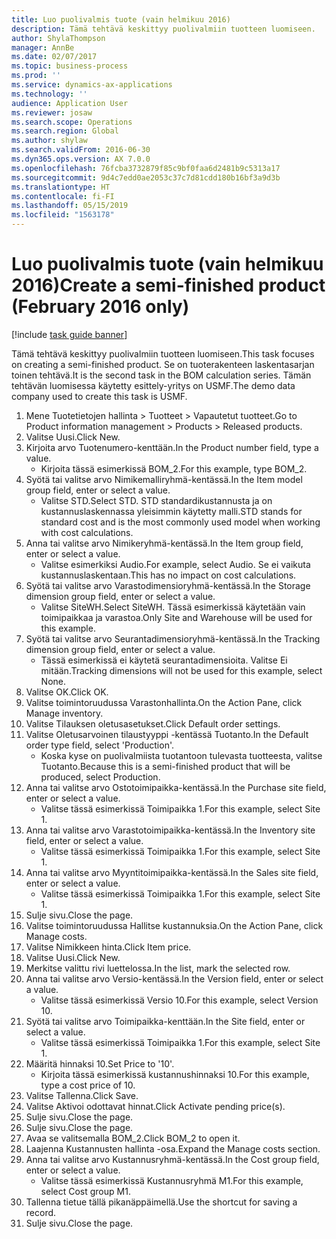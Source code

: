 ```yaml
---
title: Luo puolivalmis tuote (vain helmikuu 2016)
description: Tämä tehtävä keskittyy puolivalmiin tuotteen luomiseen.
author: ShylaThompson
manager: AnnBe
ms.date: 02/07/2017
ms.topic: business-process
ms.prod: ''
ms.service: dynamics-ax-applications
ms.technology: ''
audience: Application User
ms.reviewer: josaw
ms.search.scope: Operations
ms.search.region: Global
ms.author: shylaw
ms.search.validFrom: 2016-06-30
ms.dyn365.ops.version: AX 7.0.0
ms.openlocfilehash: 76fcba3732879f85c9bf0faa6d2481b9c5313a17
ms.sourcegitcommit: 9d4c7edd0ae2053c37c7d81cdd180b16bf3a9d3b
ms.translationtype: HT
ms.contentlocale: fi-FI
ms.lasthandoff: 05/15/2019
ms.locfileid: "1563178"
---
```

# <a name="create-a-semi-finished-product-february-2016-only"></a><span data-ttu-id="f593b-103">Luo puolivalmis tuote (vain helmikuu 2016)</span><span class="sxs-lookup"><span data-stu-id="f593b-103">Create a semi-finished product (February 2016 only)</span></span>

[!include [task guide banner](../../includes/task-guide-banner.md)]

<span data-ttu-id="f593b-104">Tämä tehtävä keskittyy puolivalmiin tuotteen luomiseen.</span><span class="sxs-lookup"><span data-stu-id="f593b-104">This task focuses on creating a semi-finished product.</span></span> <span data-ttu-id="f593b-105">Se on tuoterakenteen laskentasarjan toinen tehtävä.</span><span class="sxs-lookup"><span data-stu-id="f593b-105">It is the second task in the BOM calculation series.</span></span> <span data-ttu-id="f593b-106">Tämän tehtävän luomisessa käytetty esittely-yritys on USMF.</span><span class="sxs-lookup"><span data-stu-id="f593b-106">The demo data company used to create this task is USMF.</span></span>

1. <span data-ttu-id="f593b-107">Mene Tuotetietojen hallinta > Tuotteet > Vapautetut tuotteet.</span><span class="sxs-lookup"><span data-stu-id="f593b-107">Go to Product information management > Products > Released products.</span></span>
2. <span data-ttu-id="f593b-108">Valitse Uusi.</span><span class="sxs-lookup"><span data-stu-id="f593b-108">Click New.</span></span>
3. <span data-ttu-id="f593b-109">Kirjoita arvo Tuotenumero-kenttään.</span><span class="sxs-lookup"><span data-stu-id="f593b-109">In the Product number field, type a value.</span></span>
    * <span data-ttu-id="f593b-110">Kirjoita tässä esimerkissä BOM_2.</span><span class="sxs-lookup"><span data-stu-id="f593b-110">For this example, type BOM_2.</span></span>  
4. <span data-ttu-id="f593b-111">Syötä tai valitse arvo Nimikemalliryhmä-kentässä.</span><span class="sxs-lookup"><span data-stu-id="f593b-111">In the Item model group field, enter or select a value.</span></span>
    * <span data-ttu-id="f593b-112">Valitse STD.</span><span class="sxs-lookup"><span data-stu-id="f593b-112">Select STD.</span></span> <span data-ttu-id="f593b-113">STD standardikustannusta ja on kustannuslaskennassa yleisimmin käytetty malli.</span><span class="sxs-lookup"><span data-stu-id="f593b-113">STD stands for standard cost and is the most commonly used model when working with cost calculations.</span></span>  
5. <span data-ttu-id="f593b-114">Anna tai valitse arvo Nimikeryhmä-kentässä.</span><span class="sxs-lookup"><span data-stu-id="f593b-114">In the Item group field, enter or select a value.</span></span>
    * <span data-ttu-id="f593b-115">Valitse esimerkiksi Audio.</span><span class="sxs-lookup"><span data-stu-id="f593b-115">For example, select Audio.</span></span> <span data-ttu-id="f593b-116">Se ei vaikuta kustannuslaskentaan.</span><span class="sxs-lookup"><span data-stu-id="f593b-116">This has no impact on cost calculations.</span></span>  
6. <span data-ttu-id="f593b-117">Syötä tai valitse arvo Varastodimensioryhmä-kentässä.</span><span class="sxs-lookup"><span data-stu-id="f593b-117">In the Storage dimension group field, enter or select a value.</span></span>
    * <span data-ttu-id="f593b-118">Valitse SiteWH.</span><span class="sxs-lookup"><span data-stu-id="f593b-118">Select SiteWH.</span></span> <span data-ttu-id="f593b-119">Tässä esimerkissä käytetään vain toimipaikkaa ja varastoa.</span><span class="sxs-lookup"><span data-stu-id="f593b-119">Only Site and Warehouse will be used for this example.</span></span>  
7. <span data-ttu-id="f593b-120">Syötä tai valitse arvo Seurantadimensioryhmä-kentässä.</span><span class="sxs-lookup"><span data-stu-id="f593b-120">In the Tracking dimension group field, enter or select a value.</span></span>
    * <span data-ttu-id="f593b-121">Tässä esimerkissä ei käytetä seurantadimensioita. Valitse Ei mitään.</span><span class="sxs-lookup"><span data-stu-id="f593b-121">Tracking dimensions will not be used for this example, select None.</span></span>  
8. <span data-ttu-id="f593b-122">Valitse OK.</span><span class="sxs-lookup"><span data-stu-id="f593b-122">Click OK.</span></span>
9. <span data-ttu-id="f593b-123">Valitse toimintoruudussa Varastonhallinta.</span><span class="sxs-lookup"><span data-stu-id="f593b-123">On the Action Pane, click Manage inventory.</span></span>
10. <span data-ttu-id="f593b-124">Valitse Tilauksen oletusasetukset.</span><span class="sxs-lookup"><span data-stu-id="f593b-124">Click Default order settings.</span></span>
11. <span data-ttu-id="f593b-125">Valitse Oletusarvoinen tilaustyyppi -kentässä Tuotanto.</span><span class="sxs-lookup"><span data-stu-id="f593b-125">In the Default order type field, select 'Production'.</span></span>
    * <span data-ttu-id="f593b-126">Koska kyse on puolivalmiista tuotantoon tulevasta tuotteesta, valitse Tuotanto.</span><span class="sxs-lookup"><span data-stu-id="f593b-126">Because this is a semi-finished product that will be produced, select Production.</span></span>  
12. <span data-ttu-id="f593b-127">Anna tai valitse arvo Ostotoimipaikka-kentässä.</span><span class="sxs-lookup"><span data-stu-id="f593b-127">In the Purchase site field, enter or select a value.</span></span>
    * <span data-ttu-id="f593b-128">Valitse tässä esimerkissä Toimipaikka 1.</span><span class="sxs-lookup"><span data-stu-id="f593b-128">For this example, select Site 1.</span></span>  
13. <span data-ttu-id="f593b-129">Anna tai valitse arvo Varastotoimipaikka-kentässä.</span><span class="sxs-lookup"><span data-stu-id="f593b-129">In the Inventory site field, enter or select a value.</span></span>
    * <span data-ttu-id="f593b-130">Valitse tässä esimerkissä Toimipaikka 1.</span><span class="sxs-lookup"><span data-stu-id="f593b-130">For this example, select Site 1.</span></span>  
14. <span data-ttu-id="f593b-131">Anna tai valitse arvo Myyntitoimipaikka-kentässä.</span><span class="sxs-lookup"><span data-stu-id="f593b-131">In the Sales site field, enter or select a value.</span></span>
    * <span data-ttu-id="f593b-132">Valitse tässä esimerkissä Toimipaikka 1.</span><span class="sxs-lookup"><span data-stu-id="f593b-132">For this example, select Site 1.</span></span>  
15. <span data-ttu-id="f593b-133">Sulje sivu.</span><span class="sxs-lookup"><span data-stu-id="f593b-133">Close the page.</span></span>
16. <span data-ttu-id="f593b-134">Valitse toimintoruudussa Hallitse kustannuksia.</span><span class="sxs-lookup"><span data-stu-id="f593b-134">On the Action Pane, click Manage costs.</span></span>
17. <span data-ttu-id="f593b-135">Valitse Nimikkeen hinta.</span><span class="sxs-lookup"><span data-stu-id="f593b-135">Click Item price.</span></span>
18. <span data-ttu-id="f593b-136">Valitse Uusi.</span><span class="sxs-lookup"><span data-stu-id="f593b-136">Click New.</span></span>
19. <span data-ttu-id="f593b-137">Merkitse valittu rivi luettelossa.</span><span class="sxs-lookup"><span data-stu-id="f593b-137">In the list, mark the selected row.</span></span>
20. <span data-ttu-id="f593b-138">Anna tai valitse arvo Versio-kentässä.</span><span class="sxs-lookup"><span data-stu-id="f593b-138">In the Version field, enter or select a value.</span></span>
    * <span data-ttu-id="f593b-139">Valitse tässä esimerkissä Versio 10.</span><span class="sxs-lookup"><span data-stu-id="f593b-139">For this example, select Version 10.</span></span>  
21. <span data-ttu-id="f593b-140">Syötä tai valitse arvo Toimipaikka-kenttään.</span><span class="sxs-lookup"><span data-stu-id="f593b-140">In the Site field, enter or select a value.</span></span>
    * <span data-ttu-id="f593b-141">Valitse tässä esimerkissä Toimipaikka 1.</span><span class="sxs-lookup"><span data-stu-id="f593b-141">For this example, select Site 1.</span></span>  
22. <span data-ttu-id="f593b-142">Määritä hinnaksi 10.</span><span class="sxs-lookup"><span data-stu-id="f593b-142">Set Price to '10'.</span></span>
    * <span data-ttu-id="f593b-143">Kirjoita tässä esimerkissä kustannushinnaksi 10.</span><span class="sxs-lookup"><span data-stu-id="f593b-143">For this example, type a cost price of 10.</span></span>  
23. <span data-ttu-id="f593b-144">Valitse Tallenna.</span><span class="sxs-lookup"><span data-stu-id="f593b-144">Click Save.</span></span>
24. <span data-ttu-id="f593b-145">Valitse Aktivoi odottavat hinnat.</span><span class="sxs-lookup"><span data-stu-id="f593b-145">Click Activate pending price(s).</span></span>
25. <span data-ttu-id="f593b-146">Sulje sivu.</span><span class="sxs-lookup"><span data-stu-id="f593b-146">Close the page.</span></span>
26. <span data-ttu-id="f593b-147">Sulje sivu.</span><span class="sxs-lookup"><span data-stu-id="f593b-147">Close the page.</span></span>
27. <span data-ttu-id="f593b-148">Avaa se valitsemalla BOM_2.</span><span class="sxs-lookup"><span data-stu-id="f593b-148">Click BOM_2 to open it.</span></span>
28. <span data-ttu-id="f593b-149">Laajenna Kustannusten hallinta -osa.</span><span class="sxs-lookup"><span data-stu-id="f593b-149">Expand the Manage costs section.</span></span>
29. <span data-ttu-id="f593b-150">Anna tai valitse arvo Kustannusryhmä-kentässä.</span><span class="sxs-lookup"><span data-stu-id="f593b-150">In the Cost group field, enter or select a value.</span></span>
    * <span data-ttu-id="f593b-151">Valitse tässä esimerkissä Kustannusryhmä M1.</span><span class="sxs-lookup"><span data-stu-id="f593b-151">For this example, select Cost group M1.</span></span>  
30. <span data-ttu-id="f593b-152">Tallenna tietue tällä pikanäppäimellä.</span><span class="sxs-lookup"><span data-stu-id="f593b-152">Use the shortcut for saving a record.</span></span>
31. <span data-ttu-id="f593b-153">Sulje sivu.</span><span class="sxs-lookup"><span data-stu-id="f593b-153">Close the page.</span></span>

